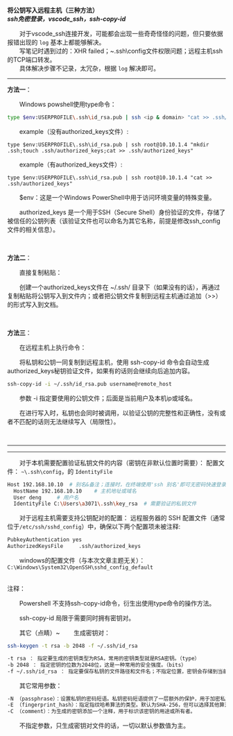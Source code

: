 **将公钥写入远程主机（三种方法）**<br>
***ssh免密登录，vscode_ssh，ssh-copy-id***

&emsp;&emsp;对于vscode_ssh连接开发，可能都会出现一些奇奇怪怪的问题，但只要依据报错出现的 `log` 基本上都能够解决。<br>
&emsp;&emsp;写笔记时遇到过的：XHR failed；~\.ssh\config文件权限问题；远程主机ssh的TCP端口转发。<br>
&emsp;&emsp;具体解决步骤不记录，太冗杂，根据 `log` 解决即可。


***
**方法一**：

&emsp;&emsp;Windows powshell使用type命令：

```bash
type $env:USERPROFILE\.ssh\id_rsa.pub | ssh <ip & domain> "cat >> .ssh/authorized_keys"
```
&emsp;&emsp;example（没有authorized_keys文件）:
```mySQL
type $env:USERPROFILE\.ssh\id_rsa.pub | ssh root@10.10.1.4 "mkdir .ssh;touch .ssh/authorized_keys;cat >> .ssh/authorized_keys"
```
&emsp;&emsp;example（有authorized_keys文件）:
```
type $env:USERPROFILE\.ssh\id_rsa.pub | ssh root@10.10.1.4 "cat >> .ssh/authorized_keys"
```

&emsp;&emsp;$env：这是一个Windows PowerShell中用于访问环境变量的特殊变量。

&emsp;&emsp;authorized_keys 是一个用于SSH（Secure Shell）身份验证的文件，存储了被信任的公钥列表（该验证文件也可以命名为其它名称，前提是修改ssh_config文件的相关信息）。

<br>

**方法二**：

&emsp;&emsp;直接复制粘贴：

&emsp;&emsp;创建一个authorized_keys文件在 ~/.ssh/ 目录下（如果没有的话），再通过复制粘贴将公钥写入到文件内；或者把公钥文件复制到远程主机通过追加（>>）的形式写入到文档。

<br>

**方法三**：

&emsp;&emsp;在远程主机上执行命令：

&emsp;&emsp;将私钥和公钥一同复制到远程主机，使用 ssh-copy-id 命令会自动生成authorized_keys秘钥验证文件，如果有的话则会继续向后追加内容。

```bash
ssh-copy-id -i ~/.ssh/id_rsa.pub username@remote_host
```

&emsp;&emsp;参数 -i 指定要使用的公钥文件；后面是当前用户及本机ip或域名。

&emsp;&emsp;在进行写入时，私钥也会同时被调用，以验证公钥的完整性和正确性，没有或者不匹配的话则无法继续写入（局限性）。

<br>

***
***
&emsp;&emsp;对于本机需要配置验证私钥文件的内容（密钥在非默认位置时需要）：
配置文件： `~\.ssh\config`，的 `IdentityFile`

```bash
Host 192.168.10.10	# 别名&备注；连接时，在终端使用'ssh 别名'即可无密码快速登录远程主机。
  HostName 192.168.10.10	# 主机地址或域名
  User deng		# 用户名
  IdentityFile C:\Users\a3071\.ssh\key_rsa	# 需要验证的私钥文件
```

&emsp;&emsp;对于远程主机需要支持公钥配对的配置：
远程服务器的 SSH 配置文件（通常位于`/etc/ssh/sshd_config`）中，确保以下两个配置项未被注释:
```bash
PubkeyAuthentication yes
AuthorizedKeysFile     .ssh/authorized_keys
```
&emsp;&emsp;windows的配置文件（与本次文章主题无关）：`C:\Windows\System32\OpenSSH\sshd_config_default`<br>

<br>
注释：

&emsp;&emsp;Powershell 不支持ssh-copy-id命令，衍生出使用type命令的操作方法。

&emsp;&emsp;ssh-copy-id 局限于需要同时拥有密钥对。

&emsp;&emsp;其它（点睛）~
&emsp;&emsp;生成密钥对：
```bash
ssh-keygen -t rsa -b 2048 -f ~/.ssh/id_rsa
```

```bash
-t rsa ： 指定要生成的密钥类型为RSA，常用的密钥类型就是RSA密钥。（type）
-b 2048 ： 指定密钥的位数为2048位，这是一种常用的安全强度。（bits）
-f ~/.ssh/id_rsa ： 指定要保存私钥的文件路径和文件名；不指定位置，密钥会存储到当前目录下。（output_keyfile）  
```

&emsp;&emsp;其它常用参数：

```bash
-N （passphrase）：设置私钥的密码短语。私钥密码短语提供了一层额外的保护，用于加密私钥文件
-E （fingerprint_hash）：指定指纹哈希算法的类型。默认为SHA-256，但可以选择其他算法，如SHA-1和MD5。
-C （comment）：为生成的密钥添加一个注释，用于标识该密钥的用途或所有者。
```
&emsp;&emsp;不指定参数，只生成密钥对文件的话，一切以默认参数值为主。
